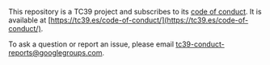 This repository is a TC39 project and subscribes to its [code of conduct](https://tc39.es/code-of-conduct/). It is available at [https://tc39.es/code-of-conduct/](https://tc39.es/code-of-conduct/).

To ask a question or report an issue, please email [tc39-conduct-reports@googlegroups.com](mailto:tc39-conduct-reports@googlegroups.com).
